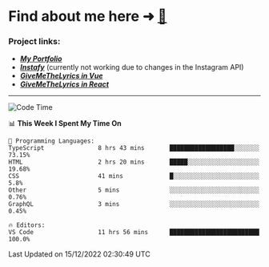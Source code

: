 # Find about me here ➜ [🧑](https://pauabella.dev)

### Project links:
- ***[My Portfolio](https://pauabella.dev)***
- ***[Instafy](https://instafy.me)*** (currently not working due to changes in the Instagram API)
- ***[GiveMeTheLyrics in Vue](https://lyrics.pauabella.dev)***
- ***[GiveMeTheLyrics in React](https://pauabella.dev/GiveMeTheLyrics)***

---
<!--START_SECTION:waka-->
![Code Time](http://img.shields.io/badge/Code%20Time-1%2C732%20hrs%2059%20mins-blue)

📊 **This Week I Spent My Time On** 

```text
💬 Programming Languages: 
TypeScript               8 hrs 43 mins       ██████████████████░░░░░░░   73.15% 
HTML                     2 hrs 20 mins       █████░░░░░░░░░░░░░░░░░░░░   19.68% 
CSS                      41 mins             █░░░░░░░░░░░░░░░░░░░░░░░░   5.8% 
Other                    5 mins              ░░░░░░░░░░░░░░░░░░░░░░░░░   0.76% 
GraphQL                  3 mins              ░░░░░░░░░░░░░░░░░░░░░░░░░   0.45%

🔥 Editors: 
VS Code                  11 hrs 56 mins      █████████████████████████   100.0%

```


 Last Updated on 15/12/2022 02:30:49 UTC
<!--END_SECTION:waka-->
